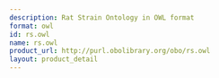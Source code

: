 ```yaml
---
description: Rat Strain Ontology in OWL format
format: owl
id: rs.owl
name: rs.owl
product_url: http://purl.obolibrary.org/obo/rs.owl
layout: product_detail
---
```

